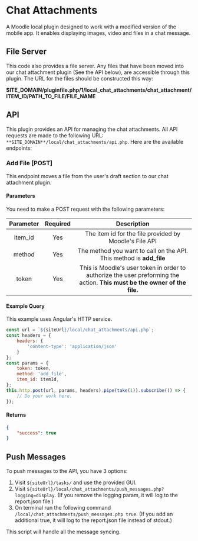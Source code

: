 # Chat Attachments

A Moodle local plugin designed to work with a modified version of the mobile app.  It enables displaying images, video and files in a chat message.

## File Server

This code also provides a file server.  Any files that have been moved into our chat attachment plugin (See the API below), are accessible through this plugin. The URL for the files should be constructed this way:

**SITE_DOMAIN/pluginfile.php/1/local_chat_attachments/chat_attachment/ITEM_ID/PATH_TO_FILE/FILE_NAME**

## API

This plugin provides an API for managing the chat attachments.  All API requests are made to the following URL: `**SITE_DOMAIN**/local/chat_attachments/api.php`.  Here are the available endpoints:

### Add File [POST]

This endpoint moves a file from the user's draft section to our chat attachment plugin.

#### Parameters

You need to make a POST request with the following parameters:

| Parameter | Required | Description |
| :-------: | :------: | :---------: |
| item_id | Yes | The item id for the file provided by Moodle's File API |
| method | Yes | The method you want to call on the API. This method is **add_file** |
| token | Yes | This is Moodle's user token in order to authorize the user preforming the action.  **This must be the owner of the file.** |

#### Example Query

This example uses Angular's HTTP service.

```javascript
const url = `${siteUrl}/local/chat_attachments/api.php`;
const headers = {
    headers: {
        'content-type': 'application/json'
    }
};
const params = {
    token: token,
    method: 'add_file',
    item_id: itemId,
};
this.http.post(url, params, headers).pipe(take(1)).subscribe(() => {
    // Do your work here.
});
```

#### Returns

```json
{
    "success": true
}
```

## Push Messages

To push messages to the API, you have 3 options:

1. Visit `${siteUrl}/tasks/` and use the provided GUI.
2. Visit `${siteUrl}/local/chat_attachments/push_messages.php?logging=display`. (If you remove the logging param, it will log to the report.json file.)
3. On terminal run the following command `/local/chat_attachments/push_messages.php true`. (If you add an additional true, it will log to the report.json file instead of stdout.)

This script will handle all the message syncing.
